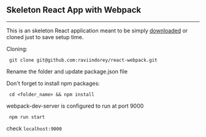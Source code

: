 ## Skeleton React App with Webpack

---

This is an skeleton React application meant to be simply [downloaded](https://github.com/raviindorey/webpack-react/archive/master.zip) or cloned just to save setup time.

Cloning:
```
 git clone git@github.com:raviindorey/react-webpack.git
```

Rename the folder and update package.json file

Don't forget to install npm packages:

```
 cd <folder_name> && npm install
```

webpack-dev-server is configured to run at port 9000

```
 npm run start
```

check `localhost:9000`

